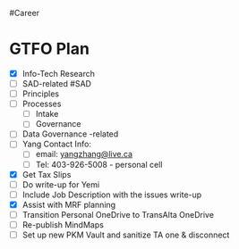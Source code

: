 #Career 
# GTFO Plan
- [x] Info-Tech Research
- [ ] SAD-related #SAD
- [ ] Principles
- [ ] Processes
	- [ ] Intake
	- [ ] Governance
- [ ] Data Governance -related
- [ ] Yang Contact Info:
	- [ ] email: yangzhang@live.ca
	- [ ] Tel: 403-926-5008 - personal cell
- [x] Get Tax Slips
- [ ] Do write-up for Yemi
- [ ] Include Job Description with the issues write-up
- [x] Assist with MRF planning
- [ ] Transition Personal OneDrive to TransAlta OneDrive
- [ ] Re-publish MindMaps
- [ ] Set up new PKM Vault and sanitize TA one & disconnect